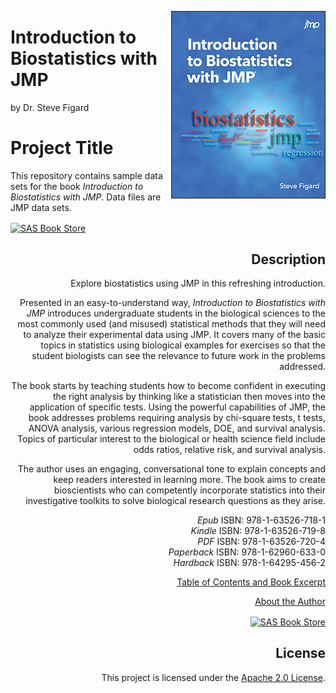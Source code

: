 <a href="Insert Bookstore link here"><img src='Cover.jpg' align= 'right'/></a>

# Introduction to Biostatistics with JMP #
by Dr. Steve Figard
 

# Project Title 

 
 
This repository contains sample data sets for the book <i>Introduction to Biostatistics with JMP</i>. Data files are JMP data sets.<p>
<a href="https://www.sas.com/store/books/categories/usage-and-reference/introduction-to-biostatistics-with-jmp-/prodBK_69798_en.html"><img src="https://img.shields.io/badge/Buy%20Now-SAS%20Book%20Store-blue.svg" alt="SAS Book Store" align= 'center'/> </a>
<div style="text-align:right" markdown="1">

## Description
Explore biostatistics using JMP in this refreshing introduction.

Presented in an easy-to-understand way, <i>Introduction to Biostatistics with JMP</i> introduces undergraduate students in the biological sciences to the most commonly used (and misused) statistical methods that they will need to analyze their experimental data using JMP. It covers many of the basic topics in statistics using biological examples for exercises so that the student biologists can see the relevance to future work in the problems addressed.

The book starts by teaching students how to become confident in executing the right analysis by thinking like a statistician then moves into the application of specific tests. Using the powerful capabilities of JMP, the book addresses problems requiring analysis by chi-square tests, t tests, ANOVA analysis, various regression models, DOE, and survival analysis. Topics of particular interest to the biological or health science field include odds ratios, relative risk, and survival analysis.

The author uses an engaging, conversational tone to explain concepts and keep readers interested in learning more. The book aims to create bioscientists who can competently incorporate statistics into their investigative toolkits to solve biological research questions as they arise.


*Epub* ISBN: 978-1-63526-718-1<br>
*Kindle* ISBN: 978-1-63526-719-8<br>
*PDF* ISBN: 978-1-63526-720-4<br>
*Paperback* ISBN: 978-1-62960-633-0<br>
*Hardback* ISBN: 978-1-64295-456-2 

<a href="https://www.sas.com/storefront/aux/en/spjmpbiostatintro/69798_excerpt.pdf">Table of Contents and Book Excerpt</a><p>
<a href="https://support.sas.com/en/books/authors/steve-figard.html">About the Author</a>


  <a href="https://www.sas.com/store/books/categories/usage-and-reference/introduction-to-biostatistics-with-jmp-/prodBK_69798_en.html"><img src="https://img.shields.io/badge/Buy%20Now-SAS%20Book%20Store-blue.svg" alt="SAS Book Store" align= 'center'/> </a>


## License


This project is licensed under the [Apache 2.0 License](./LICENSE).
